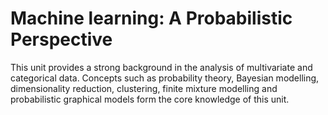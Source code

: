 # Machine learning: A Probabilistic Perspective
This unit provides a strong background in the analysis of multivariate and categorical data. Concepts such as probability theory, Bayesian modelling, dimensionality reduction, clustering, finite mixture modelling and probabilistic graphical models form the core knowledge of this unit.
